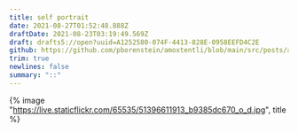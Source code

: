 ```yaml
---
title: self portrait
date: 2021-08-27T01:52:48.888Z
draftDate: 2021-08-23T03:19:49.569Z
draft: drafts5://open?uuid=A1252580-074F-4413-828E-0958EEFD4C2E
github: https://github.com/pborenstein/amoxtentli/blob/main/src/posts/a1252580-074f-4413-828e-0958eefd4c2e.md
trim: true
newlines: false
summary: "::"
---
```


{% image "https://live.staticflickr.com/65535/51396611913_b9385dc670_o_d.jpg", title %}

